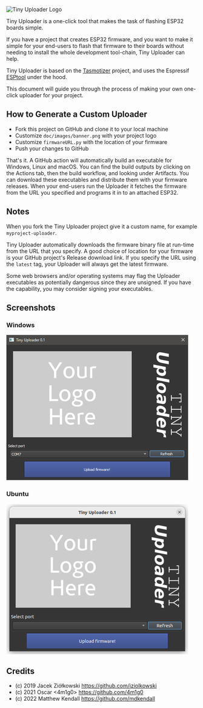![Tiny Uploader Logo](doc/images/uploader_logo.png)

Tiny Uploader is a one-click tool that makes the task of flashing ESP32 boards simple.

If you have a project that creates ESP32 firmware, and you want to make it simple for your end-users to flash that firmware to their boards without needing to install the whole development tool-chain, Tiny Uploader can help.

Tiny Uploader is based on the <a href="https://github.com/tasmota/tasmotizer">Tasmotizer</a> project, and uses the Espressif <a href="https://github.com/espressif/esptool">ESPtool</a> under the hood.

This document will guide you through the process of making your own one-click uploader for your project.

## How to Generate a Custom Uploader

- Fork this project on GitHub and clone it to your local machine
- Customize `doc/images/banner.png` with your project logo
- Customize `firmwareURL.py` with the location of your firmware
- Push your changes to GitHub

That's it. A GitHub action will automatically build an executable for Windows, Linux and macOS. You can find the build outputs by clicking on the Actions tab, then the build workflow, and looking under Artifacts. You can download these executables and distribute them with your firmware releases. When your end-users run the Uploader it fetches the firmware from the URL you specified and programs it in to an attached ESP32.

## Notes

When you fork the Tiny Uploader project give it a custom name, for example `myproject-uploader`.

Tiny Uploader automatically downloads the firmware binary file at run-time from the URL that you specify. A good choice of location for your firmware is your GitHub project's Release download link. If you specify the URL using the `latest` tag, your Uploader will always get the latest firmware.

Some web browsers and/or operating systems may flag the Uploader executables as potentially dangerous since they are unsigned. If you have the capability, you may consider signing your executables.

## Screenshots

### Windows

![Screenshot](doc/images/screenshot-windows.jpg)

### Ubuntu

![Screenshot](doc/images/screenshot-ubuntu.png)

## Credits

- (c) 2019 Jacek Ziółkowski https://github.com/jziolkowski
- (c) 2021 Oscar <4m1g0> https://github.com/4m1g0
- (c) 2022 Matthew Kendall https://github.com/mdkendall
